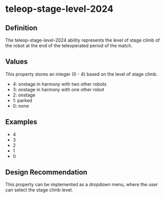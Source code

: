 # teleop-stage-level-2024

## Definition
The teleop-stage-level-2024 ability represents the level of stage climb of the robot at the end of the teleoperated period of the match.

## Values
This property stores an integer (0 - 4) based on the level of stage climb.
- 4: onstage in harmony with two other robots
- 3: onstage in harmony with one other robot
- 2: onstage
- 1: parked
- 0: none

## Examples
- 4
- 3
- 2
- 1
- 0

## Design Recommendation
This property can be implemented as a dropdown menu, where the user can select the stage climb level.
